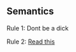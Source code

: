 ## Semantics

Rule 1: Dont be a dick

Rule 2: [Read this](http://diveintohtml5.info/semantics.html) 
